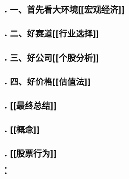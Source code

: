 - # 一、首先看大环境[[宏观经济]]
- # 二、好赛道[[行业选择]]
- # 三、好公司[[个股分析]]
- # 四、好价格[[估值法]]
- # [[最终总结]]
- # [[概念]]
- # [[股票行为]]
-
-